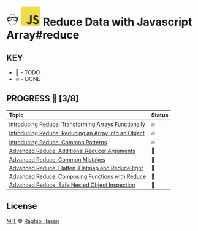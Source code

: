 # ![🥚 EH](./eH-logo.png) ![JS](./js-logo.png)  Reduce Data with Javascript Array#reduce


## KEY
* 🚧 - TODO ..
* 🔥 - DONE

## PROGRESS 🚀 [3/8]

|  Topic       |        Status     |
| :-------------  | :------------- |
| [Introducing Reduce: Transforming Arrays Functionally](./practices/intro-reduce-transformArr-func.js) | 🔥 |
| [Introducing Reduce: Reducing an Array into an Object](./practices/reduce-arr-obj.js) | 🔥 |
| [Introducing Reduce: Common Patterns](./practices/common-patterns.js) | 🔥 |
| [Advanced Reduce: Additional Reducer Arguments](./practices/additional-reducerArgs.js) | 🚧 |
| [Advanced Reduce: Common Mistakes](./practices/common-mistakes.js) | 🚧 |
| [Advanced Reduce: Flatten, Flatmap and ReduceRight](./practices/flatten-flatmap-reduceRight.js) | 🚧 |
| [Advanced Reduce: Composing Functions with Reduce](./practices/composing-func-reduce.js) | 🚧 |
| [Advanced Reduce: Safe Nested Object Inspection](./practices/safe-nestedObj-inspect.js) | 🚧 |


## License
[MIT](./license) © [Raghib Hasan](http://raghibm.com/)